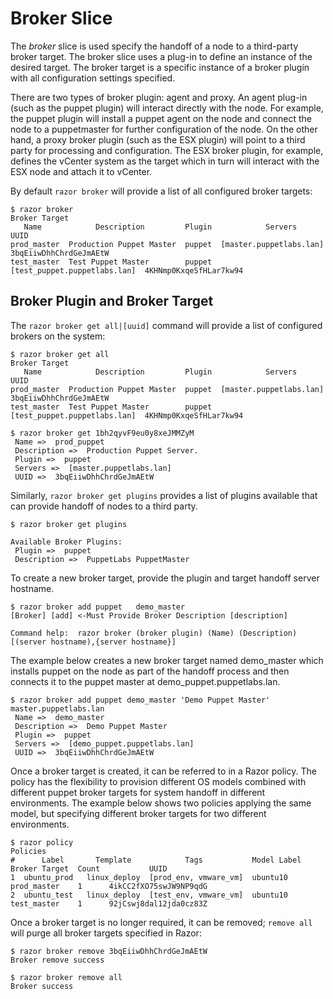 # Broker Slice

The *broker* slice is used specify the handoff of a node to a third-party broker target. The broker slice uses a plug-in to define an instance of the desired target. The broker target is a specific instance of a broker plugin with all configuration settings specified. 

There are two types of broker plugin: agent and proxy. An agent plug-in (such as the puppet plugin) will interact directly with the node. For example, the puppet plugin will install a puppet agent on the node and connect the node to a puppetmaster for further configuration of the node. On the other hand, a proxy broker plugin (such as the ESX plugin) will point to a third party for processing and configuration. The ESX broker plugin, for example, defines the vCenter system as the target which in turn will interact with the ESX node and attach it to vCenter. 

By default `razor broker` will provide a list of all configured broker targets:

    $ razor broker
    Broker Target
       Name            Description         Plugin            Servers                      UUID
    prod_master  Production Puppet Master  puppet  [master.puppetlabs.lan]       3bqEiiwDhhChrdGeJmAEtW
    test_master  Test Puppet Master        puppet  [test_puppet.puppetlabs.lan]  4KHNmp0KxqeSfHLar7kw94


## Broker Plugin and Broker Target

The `razor broker get all|[uuid]` command will provide a list of configured brokers on the system:

    $ razor broker get all
    Broker Target
       Name            Description         Plugin            Servers                      UUID
    prod_master  Production Puppet Master  puppet  [master.puppetlabs.lan]       3bqEiiwDhhChrdGeJmAEtW
    test_master  Test Puppet Master        puppet  [test_puppet.puppetlabs.lan]  4KHNmp0KxqeSfHLar7kw94

    $ razor broker get 1bh2qyvF9eu0y8xeJMMZyM
     Name =>  prod_puppet
     Description =>  Production Puppet Server.
     Plugin =>  puppet
     Servers =>  [master.puppetlabs.lan]
     UUID =>  3bqEiiwDhhChrdGeJmAEtW

Similarly, `razor broker get plugins` provides a list of plugins available that can provide handoff of nodes to a third party.

    $ razor broker get plugins
    
    Available Broker Plugins:
     Plugin =>  puppet
     Description =>  PuppetLabs PuppetMaster

To create a new broker target, provide the plugin and target handoff server hostname.

    $ razor broker add puppet   demo_master
    [Broker] [add] <-Must Provide Broker Description [description]
    
    Command help:  razor broker (broker plugin) (Name) (Description) [(server hostname),{server hostname}]

The example below creates a new broker target named demo_master which installs puppet on the node as part of the handoff process and then connects it to the puppet master at demo_puppet.puppetlabs.lan.

    $ razor broker add puppet demo_master 'Demo Puppet Master' master.puppetlabs.lan
     Name =>  demo_master
     Description =>  Demo Puppet Master
     Plugin =>  puppet
     Servers =>  [demo_puppet.puppetlabs.lan]
     UUID =>  3bqEiiwDhhChrdGeJmAEtW

Once a broker target is created, it can be referred to in a Razor policy. The policy has the flexibility to provision different OS models combined with different puppet broker targets for system handoff in different environments. The example below shows two policies applying the same model, but specifying different broker targets for two different environments.

    $ razor policy
    Policies
    #      Label       Template            Tags           Model Label   Broker Target  Count           UUID
    1  ubuntu_prod   linux_deploy  [prod_env, vmware_vm]  ubuntu10      prod_master    1      4ikCC2fXO75swJW9NP9qdG
    2  ubuntu_test   linux_deploy  [test_env, vmware_vm]  ubuntu10      test_master    1      92jCswj8dal12jda0cz83Z

Once a broker target is no longer required, it can be removed; `remove all` will purge all broker targets specified in Razor:

    $ razor broker remove 3bqEiiwDhhChrdGeJmAEtW
    Broker remove success

    $ razor broker remove all
    Broker success
